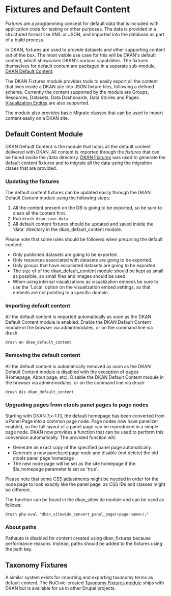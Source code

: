# Fixtures and Default Content

_Fixtures_ are a programming concept for default data that is included with application code for testing or other purposes. The data is provided in a structured format like XML or JSON, and imported into the database as part of a build process.

In DKAN, fixtures are used to provide datasets and other supporting content out of the box. The most visible use case for this will be DKAN's default content, which showcases DKAN's various capabilities. The fixtures themselves for default content are packaged in a separate sub-module, [DKAN Default Content](https://github.com/GetDKAN/dkan/tree/7.x-1.x/modules/dkan/dkan_fixtures/modules/dkan_default_content).

The DKAN Fixtures module provides tools to easily export all the content that lives inside a
DKAN site into JSON fixture files, following a defined schema. Currently the content supported by the module are Groups, Resources, Datasets, Data Dashboards, Data Stories and Pages. [Visualization Entites](https://github.com/GetDKAN/visualization_entity) are also supported.

The module also provides basic Migrate classes that can be used to import content easily on a DKAN site.

## Default Content Module

DKAN Default Content is the module that holds all the default content delivered with DKAN. All content is
imported through the _fixtures_ that can be found inside the /data directory. [DKAN Fixtures](https://github.com/GetDKAN/dkan/tree/7.x-1.x/modules/dkan/dkan_fixtures) was used to generate
the default content fixtures and to migrate all the data using the migration clases that are provided.

### Updating the fixtures

The default content fixtures can be updated easily through the DKAN Default Content module using the following steps:

1. All the content present on the DB is going to be exported, so be sure to clean all the content first.
2. Run ```drush dkan-save-data```
3. All default content fixtures should be updated and saved inside the 'data' directory in the dkan_default_content module.

Please note that some rules should be followed when preparing the default content:

* Only published datasets are going to be exported.
* Only resources associated with datasets are going to be exported.
* Only groups that have associated datasets are going to be exported.
* The size of of the dkan_default_content module should be kept as small as possible, so small files and images should be used.
* When using internal visualizations as visualization embeds be sure to use the 'Local' option on the visualization embed settings, so that embeds are not pointing to a specific domain.

### Importing default content

All the default content is imported automatically as soon as the DKAN Default Content module is enabled. Enable the DKAN Default Content module in the browser via admin/modules, or on the command line via drush:

```drush en dkan_default_content```

### Removing the default content

All the default content is automatically removed as soon as the DKAN Default Content module is disabled
with the exception of pages (Homepage, About page, etc). Disable the DKAN Default Content module in the browser via admin/modules, or on the command line via drush:

```drush dis dkan_default_content```

### Upgrading pages from ctools panel pages to page nodes

Starting with DKAN 7.x-1.13, the default homepage has been converted from a Panel Page into a common page node. Page nodes now have panelizer enabled, so the full layout of a panel page can be reproduced in a simple page node. DKAN now provides a function that can be used to perform this conversion automatically. The provided function will:

- Generate an exact copy of the specified panel page automatically.
- Generate a new panelized page node and disable (not delete) the old ctools panel page homepage
- The new node page will be set as the site homepage if the $is_homepage parameter is set as 'true'.

Please note that some CSS adjustments might be needed in order for the node page to look exactly like the panel page, as CSS IDs and classes might be different.

The function can be found in the dkan_sitewide module and can be used as follows:

```drush php-eval "dkan_sitewide_convert_panel_page(<page-name>);"```

### About paths
Pathauto is disabled for content created using dkan_fixtures because performance reasons. Instead, paths should be added to the fixtures using the path key.

## Taxonomy Fixtures

A similar system exists for importing and exporting taxonomy terms as default content. The NuCivic-created [Taxonomy Fixtures module](https://github.com/GetDKAN/taxonomy_fixtures) ships with DKAN but is available for us in other Drupal projects.
